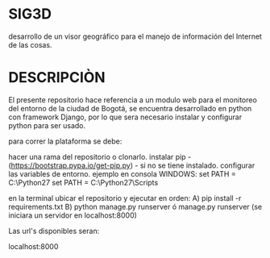 # SIG3D
desarrollo de un visor geográfico para el manejo de información del Internet de las cosas.

# DESCRIPCIÒN
El presente repositorio hace referencia a un modulo web para el monitoreo del entorno de la ciudad de Bogotá, se encuentra desarrollado en python con framework Django, por lo que sera necesario instalar y configurar python para ser usado.

para correr la plataforma se debe:

hacer una rama del repositorio o clonarlo.
instalar pip - (https://bootstrap.pypa.io/get-pip.py) - si no se tiene instalado.
configurar las variables de entorno. ejemplo en consola WINDOWS:
set PATH = C:\Python27
set PATH = C:\Python27\Scripts

en la terminal ubicar el repositorio y ejecutar en orden:
A) pip install -r requirements.txt 
B) python manage.py runserver ó manage.py runserver (se iniciara un servidor en localhost:8000)

Las url's disponibles seran:

localhost:8000

